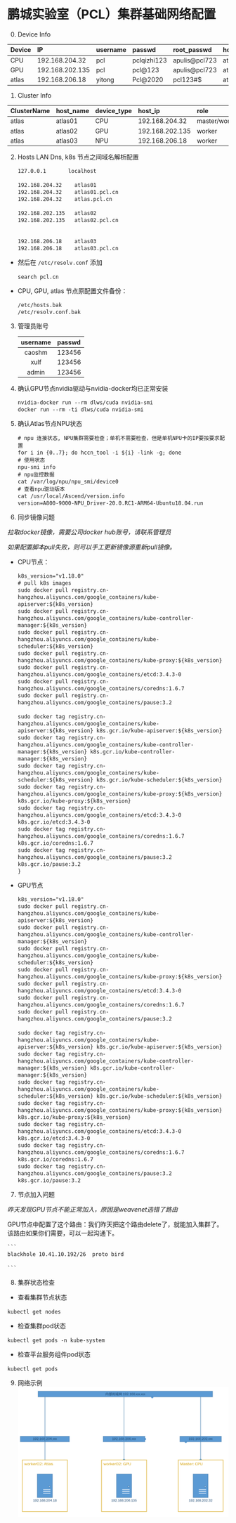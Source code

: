 鹏城实验室（PCL）集群基础网络配置
===========================================

0. Device Info

Device | IP            | username | passwd      |root_passwd   | hostname  | Domain         |
|:-----|:--------------|:---------|:------------|:-------------|:----------|:---------------|
CPU    |192.168.204.32 | pcl      | pclqizhi123 |apulis@pcl723 |atlas01    | atlas01.pcl.cn
GPU    |192.168.202.135| pcl      | pcl@123     |apulis@pcl723 |atlas02    | atlas02.pcl.cn
atlas  |192.168.206.18 | yitong   | Pcl@2020    |pcl123#$      |atlas03    | atlas03.pcl.cn


1. Cluster Info

ClusterName| host_name     |device_type|  host_ip      | role         |
|:---------|:--------------|:----------|:--------------|:-------------|
atlas      | atlas01       | CPU       |192.168.204.32 | master/worker
atlas      | atlas02       | GPU       |192.168.202.135| worker
atlas      | atlas03       | NPU       |192.168.206.18 | worker

2. Hosts LAN Dns, k8s 节点之间域名解析配置

    ```
    127.0.0.1       localhost

    192.168.204.32    atlas01
    192.168.204.32    atlas01.pcl.cn
    192.168.204.32    atlas.pcl.cn

    192.168.202.135   atlas02
    192.168.202.135   atlas02.pcl.cn


    192.168.206.18    atlas03
    192.168.206.18    atlas03.pcl.cn
    ```

* 然后在 `/etc/resolv.conf` 添加

    `search pcl.cn`

* CPU, GPU, atlas 节点原配置文件备份：
    ```
    /etc/hosts.bak
    /etc/resolv.conf.bak
    ```
3. 管理员账号

    |username |passwd    |
    |:--------:|:--------|
    caoshm     | 123456
    xulf       | 123456
    admin      | 123456

4. 确认GPU节点nvidia驱动与nvidia-docker均已正常安装
    ```
    nvidia-docker run --rm dlws/cuda nvidia-smi
    docker run --rm -ti dlws/cuda nvidia-smi
    ```

5. 确认Atlas节点NPU状态
    ```
    # npu 连接状态, NPU集群需要检查；单机不需要检查，但是单机NPU卡的IP要按要求配置
    for i in {0..7}; do hccn_tool -i ${i} -link -g; done
    # 使用状态
    npu-smi info
    # npu监控数据
    cat /var/log/npu/npu_smi/device0
    # 查看npu驱动版本
    cat /usr/local/Ascend/version.info
    version=A800-9000-NPU_Driver-20.0.RC1-ARM64-Ubuntu18.04.run
    ```
6. 同步镜像问题

*拉取docker镜像，需要公司docker hub账号，请联系管理员*

*如果配置脚本pull失败，则可以手工更新镜像源重新pull镜像。*

* CPU节点：
    ```
    k8s_version="v1.18.0"
    # pull k8s images
    sudo docker pull registry.cn-hangzhou.aliyuncs.com/google_containers/kube-apiserver:${k8s_version}
    sudo docker pull registry.cn-hangzhou.aliyuncs.com/google_containers/kube-controller-manager:${k8s_version}
    sudo docker pull registry.cn-hangzhou.aliyuncs.com/google_containers/kube-scheduler:${k8s_version}
    sudo docker pull registry.cn-hangzhou.aliyuncs.com/google_containers/kube-proxy:${k8s_version}
    sudo docker pull registry.cn-hangzhou.aliyuncs.com/google_containers/etcd:3.4.3-0
    sudo docker pull registry.cn-hangzhou.aliyuncs.com/google_containers/coredns:1.6.7
    sudo docker pull registry.cn-hangzhou.aliyuncs.com/google_containers/pause:3.2

    sudo docker tag registry.cn-hangzhou.aliyuncs.com/google_containers/kube-apiserver:${k8s_version} k8s.gcr.io/kube-apiserver:${k8s_version}
    sudo docker tag registry.cn-hangzhou.aliyuncs.com/google_containers/kube-controller-manager:${k8s_version} k8s.gcr.io/kube-controller-manager:${k8s_version}
    sudo docker tag registry.cn-hangzhou.aliyuncs.com/google_containers/kube-scheduler:${k8s_version} k8s.gcr.io/kube-scheduler:${k8s_version}
    sudo docker tag registry.cn-hangzhou.aliyuncs.com/google_containers/kube-proxy:${k8s_version} k8s.gcr.io/kube-proxy:${k8s_version}
    sudo docker tag registry.cn-hangzhou.aliyuncs.com/google_containers/etcd:3.4.3-0 k8s.gcr.io/etcd:3.4.3-0
    sudo docker tag registry.cn-hangzhou.aliyuncs.com/google_containers/coredns:1.6.7 k8s.gcr.io/coredns:1.6.7
    sudo docker tag registry.cn-hangzhou.aliyuncs.com/google_containers/pause:3.2 k8s.gcr.io/pause:3.2
    }
    ```
* GPU节点
    ```
    k8s_version="v1.18.0"
    sudo docker pull registry.cn-hangzhou.aliyuncs.com/google_containers/kube-apiserver:${k8s_version}
    sudo docker pull registry.cn-hangzhou.aliyuncs.com/google_containers/kube-controller-manager:${k8s_version}
    sudo docker pull registry.cn-hangzhou.aliyuncs.com/google_containers/kube-scheduler:${k8s_version}
    sudo docker pull registry.cn-hangzhou.aliyuncs.com/google_containers/kube-proxy:${k8s_version}
    sudo docker pull registry.cn-hangzhou.aliyuncs.com/google_containers/etcd:3.4.3-0
    sudo docker pull registry.cn-hangzhou.aliyuncs.com/google_containers/coredns:1.6.7
    sudo docker pull registry.cn-hangzhou.aliyuncs.com/google_containers/pause:3.2

    sudo docker tag registry.cn-hangzhou.aliyuncs.com/google_containers/kube-apiserver:${k8s_version} k8s.gcr.io/kube-apiserver:${k8s_version}
    sudo docker tag registry.cn-hangzhou.aliyuncs.com/google_containers/kube-controller-manager:${k8s_version} k8s.gcr.io/kube-controller-manager:${k8s_version}
    sudo docker tag registry.cn-hangzhou.aliyuncs.com/google_containers/kube-scheduler:${k8s_version} k8s.gcr.io/kube-scheduler:${k8s_version}
    sudo docker tag registry.cn-hangzhou.aliyuncs.com/google_containers/kube-proxy:${k8s_version} k8s.gcr.io/kube-proxy:${k8s_version}
    sudo docker tag registry.cn-hangzhou.aliyuncs.com/google_containers/etcd:3.4.3-0 k8s.gcr.io/etcd:3.4.3-0
    sudo docker tag registry.cn-hangzhou.aliyuncs.com/google_containers/coredns:1.6.7 k8s.gcr.io/coredns:1.6.7
    sudo docker tag registry.cn-hangzhou.aliyuncs.com/google_containers/pause:3.2 k8s.gcr.io/pause:3.2
    ```

7. 节点加入问题

*昨天发现GPU节点不能正常加入，原因是weavenet选错了路由*

GPU节点中配置了这个路由：我们昨天把这个路由delete了，就能加入集群了。该路由如果你们需要，可以一起沟通下。

    ```
    blackhole 10.41.10.192/26  proto bird 

    ```

8. 集群状态检查

* 查看集群节点状态

`kubectl get nodes`

* 检查集群pod状态

`kubectl get pods -n kube-system`

* 检查平台服务组件pod状态

`kubectl get pods`

9. 网络示例
![img](static/pcl_cluster.png)
